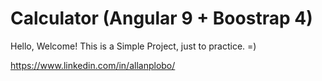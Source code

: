 # Calculator (Angular 9 + Boostrap 4)
Hello, Welcome! This is a Simple Project, just to practice. =)

https://www.linkedin.com/in/allanplobo/

